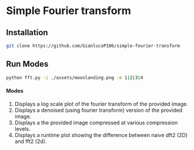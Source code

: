 # Simple Fourier transform

## Installation

```bash
git clone https://github.com/GianlucaP106/simple-fourier-transform
```

## Run Modes

```bash
python fft.py -i ./assets/moonlanding.png -m 1|2|3|4
```

#### Modes

1) Displays a log scale plot of the fourier transform of the provided image.
2) Displays a denoised (using fourier transform) version of the provided image.
3) Displays a the provided image compressed at various compression levels.
4) Displays a runtime plot showing the difference between naive dft2 (2D) and fft2 (2d).
